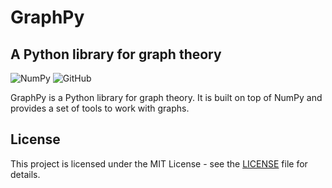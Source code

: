 # GraphPy

## A Python library for graph theory

![NumPy](https://img.shields.io/badge/numpy-%23013243.svg?style=for-the-badge&logo=numpy&logoColor=white)
![GitHub](https://img.shields.io/badge/github-%23121011.svg?style=for-the-badge&logo=github&logoColor=white)

GraphPy is a Python library for graph theory. It is built on top of NumPy and provides a set of tools to work with graphs.

## License

This project is licensed under the MIT License - see the [LICENSE](LICENSE) file for details.
